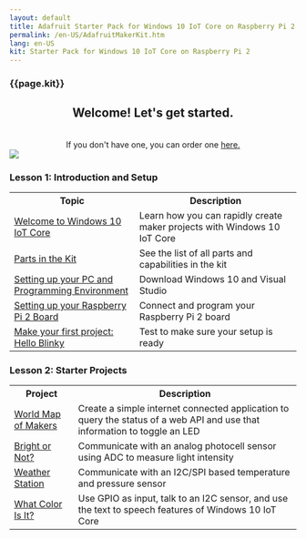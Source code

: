 ```yaml
---
layout: default
title: Adafruit Starter Pack for Windows 10 IoT Core on Raspberry Pi 2
permalink: /en-US/AdafruitMakerKit.htm
lang: en-US
kit: Starter Pack for Windows 10 IoT Core on Raspberry Pi 2
---
```

<h3 class="thin-header section-heading">{{page.kit}}</h3>
<div class="row">
  <div class="col-md-6 col-sm-12">
    <center>
      <h2 class="thin-header floatTop">Welcome! Let's get started.</h2>
      <br/>
      If you don't have one, you can order one <a target="_blank" href="http://adafruit.com/windows10iotpi2"> here.</a>
    </center>
  </div>
  <div class="col-md-6 col-sm-12">
   <img class="maker-kit" src="{{site.baseurl}}/images/AdafruitStarterPack/AdafruitDisplay.png">
  </div>
</div>

<div class="row">
  <h3 class="thin-header">Lesson 1: Introduction and Setup</h3>
      <table class="table table-striped maker-kit">
        <tr>
          <th class="standardTH">Topic</th>
          <th class="standardTH">Description</th>
        </tr>
        <tr>
          <td><a href="{{site.baseurl}}/{{page.lang}}/win10/AdafruitWelcome.htm">Welcome to Windows 10 IoT Core</a></td>
          <td>Learn how you can rapidly create maker projects with Windows 10 IoT Core</td>
        </tr>
        <tr>
          <td><a href="{{site.baseurl}}/{{page.lang}}/AdafruitKitContents.htm">Parts in the Kit</a></td>
          <td>See the list of all parts and capabilities in the kit</td>
        </tr>
        <tr>
          <td><a href="{{site.baseurl}}/{{page.lang}}/win10/KitSetupPCRPI.htm"> Setting up your PC and Programming Environment</a></td>
          <td>Download Windows 10 and Visual Studio</td>
        </tr>
        <tr>
          <td><a href="{{site.baseurl}}/{{page.lang}}/win10/KitSetupRPI.htm">Setting up your Raspberry Pi 2 Board</a></td>
          <td>Connect and program your Raspberry Pi 2 board</td>
        </tr>
         <tr>
          <td><a href="{{site.baseurl}}/{{page.lang}}/win10/samples/KitBlinky.htm">Make your first project: Hello Blinky</a></td>
          <td>Test to make sure your setup is ready</td>
        </tr>
      </table>
</div>

<div>
  <h3 id="lessonTwo" class="thin-header">Lesson 2: Starter Projects</h3>

  <table class="table table-striped maker-kit">
    <tr>
      <th class="standardTH">Project</th>
      <th class="standardTH">Description</th>
    </tr>
    <tr>
      <td><a target="_blank" href="{{site.baseurl}}/{{page.lang}}/win10/samples/WorldMapOfMakers.htm">World Map of Makers</a></td>
      <td>
        Create a simple internet connected application to query the status of a web API and use that information to toggle an LED
      </td>
    </tr>
    <tr>
      <td><a target="_blank" href="{{site.baseurl}}/{{page.lang}}/win10/samples/BrightOrNot.htm">Bright or Not?</a></td>
      <td>Communicate with an analog photocell sensor using ADC to measure light intensity</td>
    </tr>
    <tr>
      <td><a target="_blank" href="{{site.baseurl}}/{{page.lang}}/win10/samples/WeatherStation.htm">Weather Station</a></td>
      <td>Communicate with an I2C/SPI based temperature and pressure sensor</td>
    </tr>
    <tr>
      <td><a target="_blank" href="{{site.baseurl}}/{{page.lang}}/win10/samples/WhatColor.htm">What Color Is It?</a></td>
      <td>Use GPIO as input, talk to an I2C sensor, and use the text to speech features of Windows 10 IoT Core</td>
    </tr>
  </table>
</div>

